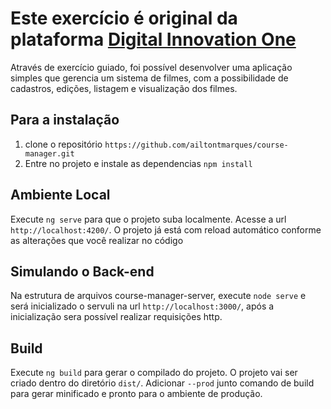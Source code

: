 # Este exercício é original da plataforma [Digital Innovation One](https://digitalinnovation.one/)

Através de exercício guiado, foi possível desenvolver uma aplicação simples que gerencia um sistema de filmes, com a possibilidade de cadastros, edições, listagem e visualização dos filmes.

## Para a instalação

1. clone o repositório `https://github.com/ailtontmarques/course-manager.git`
2. Entre no projeto e instale as dependencias `npm install`

## Ambiente Local

Execute `ng serve` para que o projeto suba localmente. Acesse a url `http://localhost:4200/`. O projeto já está com reload automático conforme as alterações que você realizar no código

## Simulando o Back-end

Na estrutura de arquivos course-manager-server, execute `node serve` e será inicializado o servuli na url `http://localhost:3000/`, após a inicialização sera possível realizar requisições http.

## Build

Execute `ng build` para gerar o compilado do projeto. O projeto vai ser criado dentro do diretório `dist/`. Adicionar `--prod` junto comando de build para gerar minificado e pronto para o ambiente de produção.

